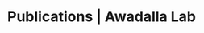 ---
title: Publications | Awadalla Lab
permalink: /publications/
published: false
isPublic_b: true

publicationType_txt: journal
title_txt: "Do mitochondria recombine in humans?"
pmid_ti: 11127902
publishDate_tdt: "2000-11-29T07:23:33.000Z"
journalTitle_txt: "Philosophical transactions of the Royal Society of London. Series B, Biological sciences"
volume_ti: 355
issue_ti: 1403
doi_txt: "10.1098/rstb.2000.0718"
authors_list: 
  - author_txt: "Eyre-Walker A"
---